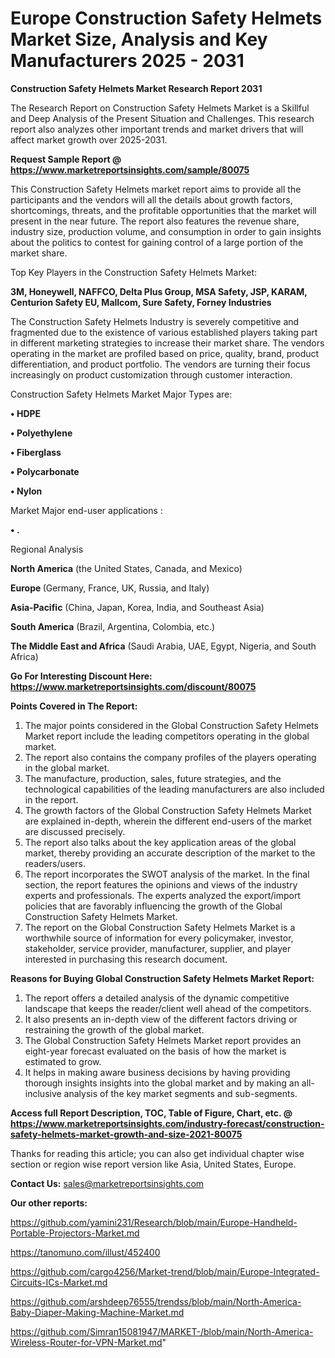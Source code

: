# Europe Construction Safety Helmets Market Size, Analysis and Key Manufacturers 2025 - 2031

<strong>Construction Safety Helmets Market Research Report 2031</strong>

The Research Report on Construction Safety Helmets Market is a Skillful and Deep Analysis of the Present Situation and Challenges. This research report also analyzes other important trends and market drivers that will affect market growth over 2025-2031.

<strong>Request Sample Report @ <a href=https://www.marketreportsinsights.com/sample/80075>https://www.marketreportsinsights.com/sample/80075</a></strong>

This Construction Safety Helmets market report aims to provide all the participants and the vendors will all the details about growth factors, shortcomings, threats, and the profitable opportunities that the market will present in the near future. The report also features the revenue share, industry size, production volume, and consumption in order to gain insights about the politics to contest for gaining control of a large portion of the market share.

Top Key Players in the Construction Safety Helmets Market:

<strong>3M, Honeywell, NAFFCO, Delta Plus Group, MSA Safety, JSP, KARAM, Centurion Safety EU, Mallcom, Sure Safety, Forney Industries</strong>

The Construction Safety Helmets Industry is severely competitive and fragmented due to the existence of various established players taking part in different marketing strategies to increase their market share. The vendors operating in the market are profiled based on price, quality, brand, product differentiation, and product portfolio. The vendors are turning their focus increasingly on product customization through customer interaction.

Construction Safety Helmets Market Major Types are:

<strong>• HDPE

• Polyethylene

• Fiberglass

• Polycarbonate

• Nylon</strong>

Market Major end-user applications :

<strong>• .</strong>

Regional Analysis

</u><strong><b>North America</b></strong> (the United States, Canada, and Mexico)

<strong><b>Europe </b></strong>(Germany, France, UK, Russia, and Italy)

<strong><b>Asia-Pacific</b></strong> (China, Japan, Korea, India, and Southeast Asia)

<strong><b>South America</b></strong> (Brazil, Argentina, Colombia, etc.)

<strong><b>The Middle East and Africa</b></strong> (Saudi Arabia, UAE, Egypt, Nigeria, and South Africa)

<strong>Go For Interesting Discount Here: <a href=https://www.marketreportsinsights.com/discount/80075>https://www.marketreportsinsights.com/discount/80075</a></strong>

<strong>Points Covered in The Report:</strong>
<ol>
  <li>The major points considered in the Global Construction Safety Helmets Market report include the leading competitors operating in the global market.</li>
  <li>The report also contains the company profiles of the players operating in the global market.</li>
  <li>The manufacture, production, sales, future strategies, and the technological capabilities of the leading manufacturers are also included in the report.</li>
  <li>The growth factors of the Global Construction Safety Helmets Market are explained in-depth, wherein the different end-users of the market are discussed precisely.</li>
  <li>The report also talks about the key application areas of the global market, thereby providing an accurate description of the market to the readers/users.</li>
  <li>The report incorporates the SWOT analysis of the market. In the final section, the report features the opinions and views of the industry experts and professionals. The experts analyzed the export/import policies that are favorably influencing the growth of the Global Construction Safety Helmets Market.</li>
  <li>The report on the Global Construction Safety Helmets Market is a worthwhile source of information for every policymaker, investor, stakeholder, service provider, manufacturer, supplier, and player interested in purchasing this research document.</li>
</ol>
<strong>Reasons for Buying Global Construction Safety Helmets Market Report:</strong>

<ol>
  <li>The report offers a detailed analysis of the dynamic competitive landscape that keeps the reader/client well ahead of the competitors.</li>
  <li>It also presents an in-depth view of the different factors driving or restraining the growth of the global market.</li>
  <li>The Global Construction Safety Helmets Market report provides an eight-year forecast evaluated on the basis of how the market is estimated to grow.</li>
  <li>It helps in making aware business decisions by having providing thorough insights insights into the global market and by making an all-inclusive analysis of the key market segments and sub-segments.</li>
</ol>
<strong>Access full Report Description, TOC, Table of Figure, Chart, etc. @ <a href=https://www.marketreportsinsights.com/industry-forecast/construction-safety-helmets-market-growth-and-size-2021-80075>https://www.marketreportsinsights.com/industry-forecast/construction-safety-helmets-market-growth-and-size-2021-80075</a></strong>


Thanks for reading this article; you can also get individual chapter wise section or region wise report version like Asia, United States, Europe.

<strong>Contact Us:</strong>
sales@marketreportsinsights.com

<strong>Our other reports:</strong>

<a href=https://github.com/yamini231/Research/blob/main/Europe-Handheld-Portable-Projectors-Market.md>https://github.com/yamini231/Research/blob/main/Europe-Handheld-Portable-Projectors-Market.md</a>

<a href=https://tanomuno.com/illust/452400>https://tanomuno.com/illust/452400</a>

<a href=https://github.com/cargo4256/Market-trend/blob/main/Europe-Integrated-Circuits-ICs-Market.md>https://github.com/cargo4256/Market-trend/blob/main/Europe-Integrated-Circuits-ICs-Market.md</a>

<a href=https://github.com/arshdeep76555/trendss/blob/main/North-America-Baby-Diaper-Making-Machine-Market.md>https://github.com/arshdeep76555/trendss/blob/main/North-America-Baby-Diaper-Making-Machine-Market.md</a>

<a href=https://github.com/Simran15081947/MARKET-/blob/main/North-America-Wireless-Router-for-VPN-Market.md>https://github.com/Simran15081947/MARKET-/blob/main/North-America-Wireless-Router-for-VPN-Market.md</a>"
